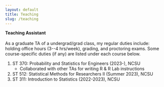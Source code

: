 ```yaml
---
layout: default
title: Teaching
slug: /teaching
---
```


<b> Teaching Assistant </b>
<br>
<br>
As a graduate TA of a undergrad/grad class, my regular duties include: holding office hours (3--4 hrs/week), grading, and proctoring exams. Some course-specific duties (if any) are listed under each course below.
<ol>
<li>  ST 370: Probability and Statistics for Engineers (2023-), NCSU
    <ul>
    <li> Collaborated with other TAs for writing R & R Lab instructions</li>
    </ul>
</li>
<li> ST 512: Statistical Methods for Researchers II (Summer 2023), NCSU
</li>
<li> ST 311: Introduction to Statistics (2022-2023), NCSU
</li>
</ol>

<br />
